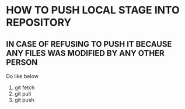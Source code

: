 HOW TO PUSH LOCAL STAGE INTO REPOSITORY
========================================
IN CASE OF REFUSING TO PUSH IT BECAUSE ANY FILES WAS MODIFIED BY ANY OTHER PERSON  
------------------------------------------------------------------------------------   
Do like below  
1. git fetch  
2. git pull  
3. git push  
